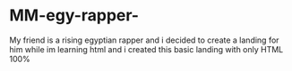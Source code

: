 # MM-egy-rapper-
My friend is a rising egyptian rapper and i decided to create a landing for him while im learning html and i created this basic landing with only HTML 100%
